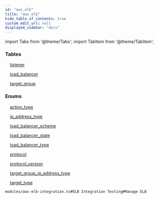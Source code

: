 ```yaml
---
id: "aws_elb"
title: "aws_elb"
hide_table_of_contents: true
custom_edit_url: null
displayed_sidebar: "docs"
---
```


import Tabs from '@theme/Tabs';
import TabItem from '@theme/TabItem';

<Tabs>
  <TabItem value="Components" label="Components" default>

### Tables

    [listener](../../aws/tables/aws_elb_entity_listener.Listener)

    [load_balancer](../../aws/tables/aws_elb_entity_load_balancer.LoadBalancer)

    [target_group](../../aws/tables/aws_elb_entity_target_group.TargetGroup)

### Enums
    [action_type](../../aws/enums/aws_elb_entity_listener.ActionTypeEnum)

    [ip_address_type](../../aws/enums/aws_elb_entity_load_balancer.IpAddressType)

    [load_balancer_scheme](../../aws/enums/aws_elb_entity_load_balancer.LoadBalancerSchemeEnum)

    [load_balancer_state](../../aws/enums/aws_elb_entity_load_balancer.LoadBalancerStateEnum)

    [load_balancer_type](../../aws/enums/aws_elb_entity_load_balancer.LoadBalancerTypeEnum)

    [protocol](../../aws/enums/aws_elb_entity_target_group.ProtocolEnum)

    [protocol_version](../../aws/enums/aws_elb_entity_target_group.ProtocolVersionEnum)

    [target_group_ip_address_type](../../aws/enums/aws_elb_entity_target_group.TargetGroupIpAddressTypeEnum)

    [target_type](../../aws/enums/aws_elb_entity_target_group.TargetTypeEnum)

</TabItem>
  <TabItem value="Code examples" label="Code examples">

```testdoc
modules/aws-elb-integration.ts#ELB Integration Testing#Manage ELB
```

</TabItem>
</Tabs>
